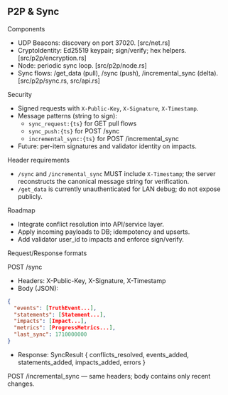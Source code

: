## P2P & Sync

Components
- UDP Beacons: discovery on port 37020. [src/net.rs]
- CryptoIdentity: Ed25519 keypair; sign/verify; hex helpers. [src/p2p/encryption.rs]
- Node: periodic sync loop. [src/p2p/node.rs]
- Sync flows: /get_data (pull), /sync (push), /incremental_sync (delta). [src/p2p/sync.rs, src/api.rs]

Security
- Signed requests with `X-Public-Key`, `X-Signature`, `X-Timestamp`.
- Message patterns (string to sign):
  - `sync_request:{ts}` for GET pull flows
  - `sync_push:{ts}` for POST /sync
  - `incremental_sync:{ts}` for POST /incremental_sync
- Future: per-item signatures and validator identity on impacts.

Header requirements
- `/sync` and `/incremental_sync` MUST include `X-Timestamp`; the server reconstructs the canonical message string for verification.
- `/get_data` is currently unauthenticated for LAN debug; do not expose publicly.

Roadmap
- Integrate conflict resolution into API/service layer.
- Apply incoming payloads to DB; idempotency and upserts.
- Add validator user_id to impacts and enforce sign/verify.

Request/Response formats

POST /sync
- Headers: X-Public-Key, X-Signature, X-Timestamp
- Body (JSON):
```json
{
  "events": [TruthEvent...],
  "statements": [Statement...],
  "impacts": [Impact...],
  "metrics": [ProgressMetrics...],
  "last_sync": 1710000000
}
```
- Response: SyncResult { conflicts_resolved, events_added, statements_added, impacts_added, errors }

POST /incremental_sync — same headers; body contains only recent changes.
